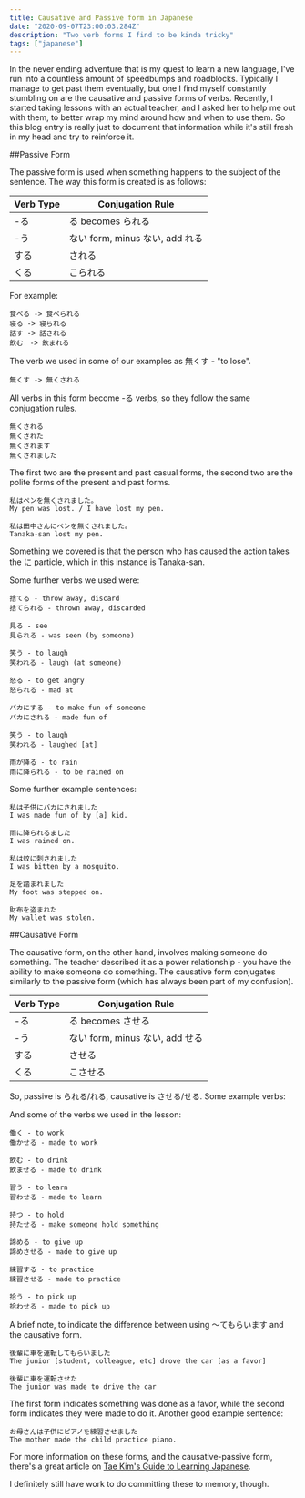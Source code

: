 ```yaml
---
title: Causative and Passive form in Japanese
date: "2020-09-07T23:00:03.284Z"
description: "Two verb forms I find to be kinda tricky"
tags: ["japanese"]
---
```


In the never ending adventure that is my quest to learn a new language, I've run into
a countless amount of speedbumps and roadblocks.  Typically I manage to get past them
eventually, but one I find myself constantly stumbling on are the causative and passive
forms of verbs.  Recently, I started taking lessons with an actual teacher, and I
asked her to help me out with them, to better wrap my mind around how and when to use
them.  So this blog entry is really just to document that information while it's still
fresh in my head and try to reinforce it.


##Passive Form

The passive form is used when something happens to the subject of the sentence.  The
way this form is created is as follows:

| Verb Type | Conjugation Rule |
| --------- | ---------------- |
| -る       | る becomes られる |
| -う       | ない form, minus ない, add れる |
| する      | される            |
| くる      | こられる          |

For example:

```
食べる -> 食べられる
寝る -> 寝られる
話す -> 話される
飲む　-> 飲まれる
```

The verb we used in some of our examples as 無くす - "to lose".

```
無くす -> 無くされる
```

All verbs in this form become -る verbs, so they follow the same conjugation rules.

```
無くされる
無くされた
無くされます
無くされました
```

The first two are the present and past casual forms, the second two are the polite forms of
the present and past forms.

```
私はペンを無くされました。
My pen was lost. / I have lost my pen.

私は田中さんにペンを無くされました。
Tanaka-san lost my pen.
```

Something we covered is that the person who has caused the action takes the に particle, which
in this instance is Tanaka-san.

Some further verbs we used were:

```
捨てる - throw away, discard
捨てられる - thrown away, discarded

見る - see
見られる - was seen (by someone)

笑う - to laugh
笑われる - laugh (at someone)

怒る - to get angry
怒られる - mad at

バカにする - to make fun of someone
バカにされる - made fun of

笑う - to laugh
笑われる - laughed [at]

雨が降る - to rain
雨に降られる - to be rained on
```

Some further example sentences:

```
私は子供にバカにされました
I was made fun of by [a] kid.

雨に降られるました
I was rained on.

私は蚊に刺されました
I was bitten by a mosquito.

足を踏まれました
My foot was stepped on.

財布を盗まれた
My wallet was stolen.
```

##Causative Form

The causative form, on the other hand, involves making someone do something.
The teacher described it as a power relationship - you have the ability to
make someone do something.  The causative form conjugates similarly to the
passive form (which has always been part of my confusion).

| Verb Type | Conjugation Rule |
| --------- | ---------------- |
| -る       | る becomes させる |
| -う       | ない form, minus ない, add せる |
| する      | させる            |
| くる      | こさせる          |

So, passive is られる/れる, causative is させる/せる.  Some example verbs:

And some of the verbs we used in the lesson:

```
働く - to work
働かせる - made to work

飲む - to drink
飲ませる - made to drink

習う - to learn
習わせる - made to learn

持つ - to hold
持たせる - make someone hold something

諦める - to give up
諦めさせる - made to give up

練習する - to practice
練習させる - made to practice

拾う - to pick up
拾わせる - made to pick up
```

A brief note, to indicate the difference between using ～てもらいます and the causative form.

```
後輩に車を運転してもらいました
The junior [student, colleague, etc] drove the car [as a favor]

後輩に車を運転させた
The junior was made to drive the car
```

The first form indicates something was done as a favor, while the second form indicates
they were made to do it.  Another good example sentence:

```
お母さんは子供にピアノを練習させました
The mother made the child practice piano.
```

For more information on these forms, and the causative-passive form, there's a great
article on [Tae Kim's Guide to Learning Japanese](http://www.guidetojapanese.org/learn/grammar/causepass).

I definitely still have work to do committing these to memory, though.